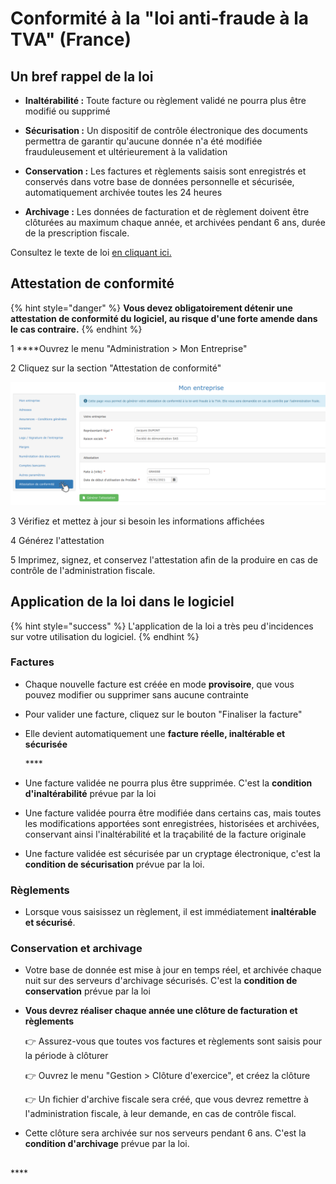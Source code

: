 # Conformité à la "loi anti-fraude à la TVA" \(France\)

## Un bref rappel de la loi

* **Inaltérabilité :** Toute facture ou règlement validé ne pourra plus être modifié ou supprimé

* **Sécurisation :** Un dispositif de contrôle électronique des documents permettra de garantir qu'aucune donnée n'a été modifiée frauduleusement et ultérieurement à la validation

* **Conservation :** Les factures et règlements saisis sont enregistrés et conservés dans votre base de données personnelle et sécurisée, automatiquement archivée toutes les 24 heures

* **Archivage :** Les données de facturation et de règlement doivent être clôturées au maximum chaque année, et archivées pendant 6 ans, durée de la prescription fiscale.

Consultez le texte de loi [en cliquant ici.](http://bofip.impots.gouv.fr/bofip/10691-PGP.html)



## Attestation de conformité

{% hint style="danger" %}
**Vous devez obligatoirement détenir une attestation de conformité du logiciel, au risque d'une forte amende dans le cas contraire.**
{% endhint %}

1 ****Ouvrez le menu "Administration &gt; Mon Entreprise"

2 Cliquez sur la section "Attestation de conformité"

![](../../.gitbook/assets/screenshot-152-.png)

3 Vérifiez et mettez à jour si besoin les informations affichées

4 Générez l'attestation

5 Imprimez, signez, et conservez l'attestation afin de la produire en cas de contrôle de l'administration fiscale.



## Application de la loi dans le logiciel

{% hint style="success" %}
L'application de la loi a très peu d'incidences sur votre utilisation du logiciel.
{% endhint %}

### Factures

* Chaque nouvelle facture est créée en mode **provisoire**, que vous pouvez modifier ou supprimer sans aucune contrainte

* Pour valider une facture, cliquez sur le bouton "Finaliser la facture"

* Elle devient automatiquement une **facture réelle, inaltérable et sécurisée**

  \*\*\*\*

* Une facture validée ne pourra plus être supprimée. C'est la **condition d'inaltérabilité** prévue par la loi

* Une facture validée pourra être modifiée dans certains cas, mais toutes les modifications apportées sont enregistrées, historisées et archivées, conservant ainsi l'inaltérabilité et la traçabilité de la facture originale

* Une facture validée est sécurisée par un cryptage électronique, c'est la **condition de sécurisation** prévue par la loi.

### Règlements

* Lorsque vous saisissez un règlement, il est immédiatement **inaltérable et sécurisé**.

### Conservation et archivage

* Votre base de donnée est mise à jour en temps réel, et archivée chaque nuit sur des serveurs d'archivage sécurisés. C'est la **condition de conservation** prévue par la loi

* **Vous devrez réaliser chaque année une clôture de facturation et règlements**

  👉 Assurez-vous que toutes vos factures et règlements sont saisis pour la période à clôturer

  👉 Ouvrez le menu "Gestion &gt; Clôture d'exercice", et créez la clôture

  👉 Un fichier d'archive fiscale sera créé, que vous devrez remettre à l'administration fiscale, à leur demande, en cas de contrôle fiscal.

* Cette clôture sera archivée sur nos serveurs pendant 6 ans. C'est la **condition d'archivage** prévue par la loi.

## 

\*\*\*\*

